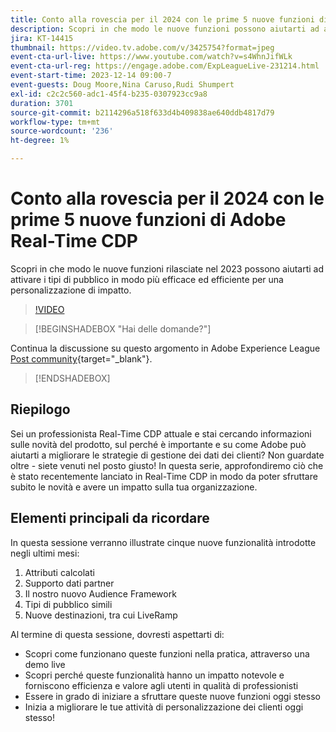 ```yaml
---
title: Conto alla rovescia per il 2024 con le prime 5 nuove funzioni di Adobe Real-Time CDP
description: Scopri in che modo le nuove funzioni possono aiutarti ad attivare i tipi di pubblico in modo più efficace ed efficiente per una personalizzazione di impatto.
jira: KT-14415
thumbnail: https://video.tv.adobe.com/v/3425754?format=jpeg
event-cta-url-live: https://www.youtube.com/watch?v=s4WhnJifWLk
event-cta-url-reg: https://engage.adobe.com/ExpLeagueLive-231214.html
event-start-time: 2023-12-14 09:00-7
event-guests: Doug Moore,Nina Caruso,Rudi Shumpert
exl-id: c2c2c560-adc1-45f4-b235-0307923cc9a8
duration: 3701
source-git-commit: b2114296a518f633d4b409838ae640ddb4817d79
workflow-type: tm+mt
source-wordcount: '236'
ht-degree: 1%

---
```


# Conto alla rovescia per il 2024 con le prime 5 nuove funzioni di Adobe Real-Time CDP

Scopri in che modo le nuove funzioni rilasciate nel 2023 possono aiutarti ad attivare i tipi di pubblico in modo più efficace ed efficiente per una personalizzazione di impatto.

>[!VIDEO](https://video.tv.adobe.com/v/3425754/?quality=12&learn=on)

>[!BEGINSHADEBOX &quot;Hai delle domande?&quot;]

Continua la discussione su questo argomento in Adobe Experience League [Post community](https://experienceleaguecommunities.adobe.com/t5/real-time-customer-data-platform/experience-league-live-post-session-discussion-countdown-to-2024/m-p/639558#M14){target="_blank"}.

>[!ENDSHADEBOX]

## Riepilogo

Sei un professionista Real-Time CDP attuale e stai cercando informazioni sulle novità del prodotto, sul perché è importante e su come Adobe può aiutarti a migliorare le strategie di gestione dei dati dei clienti? Non guardate oltre - siete venuti nel posto giusto! In questa serie, approfondiremo ciò che è stato recentemente lanciato in Real-Time CDP in modo da poter sfruttare subito le novità e avere un impatto sulla tua organizzazione.

## Elementi principali da ricordare

In questa sessione verranno illustrate cinque nuove funzionalità introdotte negli ultimi mesi:

1. Attributi calcolati
2. Supporto dati partner
3. Il nostro nuovo Audience Framework
4. Tipi di pubblico simili
5. Nuove destinazioni, tra cui LiveRamp

Al termine di questa sessione, dovresti aspettarti di:

* Scopri come funzionano queste funzioni nella pratica, attraverso una demo live
* Scopri perché queste funzionalità hanno un impatto notevole e forniscono efficienza e valore agli utenti in qualità di professionisti
* Essere in grado di iniziare a sfruttare queste nuove funzioni oggi stesso
* Inizia a migliorare le tue attività di personalizzazione dei clienti oggi stesso!
